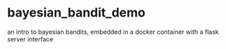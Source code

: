 # bayesian_bandit_demo
an intro to bayesian bandits, embedded in a docker container with a flask server interface
